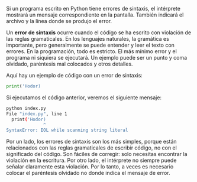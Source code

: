 
Si un programa escrito en Python tiene errores de sintaxis, el intérprete mostrará un mensaje correspondiente en la pantalla. También indicará el archivo y la línea donde se produjo el error.

Un **error de sintaxis** ocurre cuando el código se ha escrito con violación de las reglas gramaticales. En los lenguajes naturales, la gramática es importante, pero generalmente se puede entender y leer el texto con errores. En la programación, todo es estricto. El más mínimo error y el programa ni siquiera se ejecutará. Un ejemplo puede ser un punto y coma olvidado, paréntesis mal colocados y otros detalles.

Aquí hay un ejemplo de código con un error de sintaxis:

```python
print('Hodor)
```


Si ejecutamos el código anterior, veremos el siguiente mensaje:

```bash
python index.py
File "index.py", line 1
  print('Hodor)
              ^
SyntaxError: EOL while scanning string literal
```

Por un lado, los errores de sintaxis son los más simples, porque están relacionados con las reglas gramaticales de escribir código, no con el significado del código. Son fáciles de corregir: solo necesitas encontrar la violación en la escritura. Por otro lado, el intérprete no siempre puede señalar claramente esta violación. Por lo tanto, a veces es necesario colocar el paréntesis olvidado no donde indica el mensaje de error.
